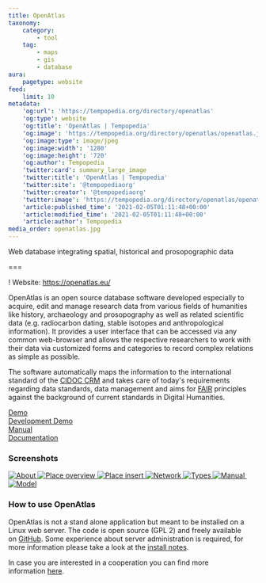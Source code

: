 ```yaml
---
title: OpenAtlas
taxonomy:
    category:
        - tool
    tag:
        - maps
        - gis
        - database
aura:
    pagetype: website
feed:
    limit: 10
metadata:
    'og:url': 'https://tempopedia.org/directory/openatlas'
    'og:type': website
    'og:title': 'OpenAtlas | Tempopedia'
    'og:image': 'https://tempopedia.org/directory/openatlas/openatlas.jpg'
    'og:image:type': image/jpeg
    'og:image:width': '1280'
    'og:image:height': '720'
    'og:author': Tempopedia
    'twitter:card': summary_large_image
    'twitter:title': 'OpenAtlas | Tempopedia'
    'twitter:site': '@tempopediaorg'
    'twitter:creator': '@tempopediaorg'
    'twitter:image': 'https://tempopedia.org/directory/openatlas/openatlas.jpg'
    'article:published_time': '2021-02-05T01:11:48+00:00'
    'article:modified_time': '2021-02-05T01:11:48+00:00'
    'article:author': Tempopedia
media_order: openatlas.jpg
---
```


Web database integrating spatial, historical and prosopographic data

===

! Website: https://openatlas.eu/

OpenAtlas is an open source database software developed especially to acquire, edit and manage research data from various fields of humanities like history, archaeology and prosopography as well as related scientific data (e.g. radiocarbon dating, stable isotopes and anthropological information). It provides a user interface that can be accessed via any common web-browser and allows the respective researchers to work with their data via customized forms and categories to record complex relations as simple as possible.

The software automatically maps the information to the international standard of the [CIDOC CRM](http://www.cidoc-crm.org/) and takes care of today's requirements regarding data standards, data management and aims for [FAIR](https://www.force11.org/fairprinciples) principles against the background of current standards in Digital Humanities.

[Demo](https://demo.openatlas.eu/)\
[Development Demo](https://demo-dev.openatlas.eu/)\
[Manual](https://demo.openatlas.eu/static/manual)\
[Documentation](https://redmine.openatlas.eu/projects/uni/wiki)

### Screenshots

[![About](https://openatlas.eu/static/images/screenshot/1_small.png) ](https://openatlas.eu/static/images/screenshot/1_big.png "About")[![Place overview](https://openatlas.eu/static/images/screenshot/2_small.png) ](https://openatlas.eu/static/images/screenshot/2_big.png "Place overview")[![Place insert](https://openatlas.eu/static/images/screenshot/3_small.png) ](https://openatlas.eu/static/images/screenshot/3_big.png "Place insert")[![Network](https://openatlas.eu/static/images/screenshot/4_small.png) ](https://openatlas.eu/static/images/screenshot/4_big.png "Network")[![Types](https://openatlas.eu/static/images/screenshot/5_small.png) ](https://openatlas.eu/static/images/screenshot/5_big.png "Types")[![Manual](https://openatlas.eu/static/images/screenshot/7_small.png) ](https://openatlas.eu/static/images/screenshot/7_big.png "Model")[![Model](https://openatlas.eu/static/images/screenshot/6_small.png)](https://openatlas.eu/static/images/screenshot/6_big.png "Model")

### How to use OpenAtlas

OpenAtlas is not a stand alone application but meant to be installed on a Linux web server. The code is open source (GPL 2) and freely available on [GitHub](https://github.com/craws/OpenAtlas). Some experience about server administration is required, for more information please take a look at the [install notes](https://github.com/craws/OpenAtlas/blob/master/install.md).

In case you are interested in a cooperation you can find more information [here](https://openatlas.eu/cooperation).